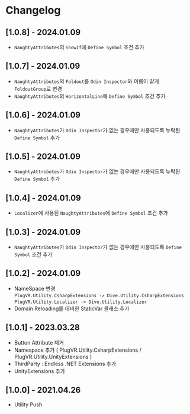 # Changelog

## [1.0.8] - 2024.01.09
- `NaughtyAttributes`의 `ShowIf`에 `Define Symbol` 조건 추가

## [1.0.7] - 2024.01.09
- `NaughtyAttributes`의 `Foldout`를 `Odin Inspector`와 이름이 같게 `FoldoutGroup`로 변경
- `NaughtyAttributes`의 `HorizontalLine`에 `Define Symbol` 조건 추가

## [1.0.6] - 2024.01.09
- `NaughtyAttributes`가 `Odin Inspector`가 없는 경우에만 사용되도록 누락된 `Define Symbol` 추가

## [1.0.5] - 2024.01.09
- `NaughtyAttributes`가 `Odin Inspector`가 없는 경우에만 사용되도록 누락된 `Define Symbol` 추가

## [1.0.4] - 2024.01.09
- `Localizer`에 사용된 `NaughtyAttributes`에 `Define Symbol` 조건 추가

## [1.0.3] - 2024.01.09
- `NaughtyAttributes`가 `Odin Inspector`가 없는 경우에만 사용되도록 `Define Symbol` 조건 추가

## [1.0.2] - 2024.01.09
- NameSpace 변경  
  `PlugVR.Utility.CsharpExtensions -> Dive.Utility.CsharpExtensions`  
  `PlugVR.Utility.Localizer -> Dive.Utility.Localizer`
- Domain Reloading를 대비한 StaticVar 클래스 추가

## [1.0.1] - 2023.03.28
- Button Attribute 제거
- Namespace 추가 ( PlugVR.Utility.CsharpExtensions / PlugVR.Utility.UnityExtensions )
- ThirdParty : Endless .NET Extensions 추가
- UnityExtensions 추가

## [1.0.0] - 2021.04.26
- Utility Push